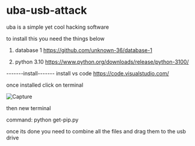 # uba-usb-attack
uba is a simple yet cool hacking software

to install this you need the things below

1. database 1 https://github.com/unknown-36/database-1

2. python 3.10 https://www.python.org/downloads/release/python-3100/

-------install-------
install vs code https://code.visualstudio.com/




once installed click on terminal


![Capture](https://user-images.githubusercontent.com/108584675/177037426-6706a696-bb2c-4f0a-a4ee-5b97a3562677.PNG)




then new terminal



command: python get-pip.py



once its done you need to combine all the files and drag them to the usb drive
